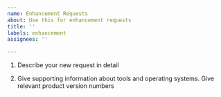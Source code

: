 ```yaml
---
name: Enhancement Requests
about: Use this for enhancement requests
title: ''
labels: enhancement
assignees: ''

---
```


<!--

Thank you for using cx_Oracle.

Review existing enhancement requests: https://github.com/oracle/python-cx_Oracle/labels/enhancement

Please answer these questions so we can help you.

Use Markdown syntax, see https://docs.github.com/github/writing-on-github/getting-started-with-writing-and-formatting-on-github/basic-writing-and-formatting-syntax

-->

1. Describe your new request in detail

2. Give supporting information about tools and operating systems.  Give relevant product version numbers
